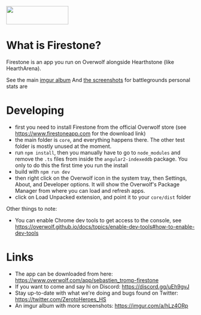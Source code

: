 [<img src="https://overwolf.github.io/docs/assets/GetItOnOW-Dark.png" width="166px" height="49px"> ](https://www.overwolf.com/app/sebastien_tromp-hs_collection_companion)

# What is Firestone?

Firestone is an app you run on Overwolf alongside Hearthstone (like HearthArena).

See the main [imgur album](https://imgur.com/a/hLz4ORp)
And [the screenshots](https://imgur.com/a/9mYoN05) for battlegrounds personal stats are

# Developing

- first you need to install Firestone from the official Overwolf store (see https://www.firestoneapp.com for the
  download link)
- the main folder is `core`, and everything happens there. The other test folder is mostly unused at the moment.
- run `npm install`, then you manually have to go to `node_modules` and remove the `.ts` files from inside
  the `angular2-indexeddb` package. You only to do this the first time you run the install
- build with `npm run dev`
- then right click on the Overwolf icon in the system tray, then Settings, About, and Developer options. It will show
  the Overwolf's Package Manager from where you can load and refresh apps.
- click on Load Unpacked extension, and point it to your `core/dist` folder

Other things to note:

- You can enable Chrome dev tools to get access to the console,
  see https://overwolf.github.io/docs/topics/enable-dev-tools#how-to-enable-dev-tools

# Links

- The app can be downloaded from here: https://www.overwolf.com/app/sebastien_tromp-firestone
- If you want to come and say hi on Discord: https://discord.gg/uEh9gvJ
- Stay up-to-date with what we're doing and bugs found on Twitter: https://twitter.com/ZerotoHeroes_HS
- An imgur album with more screenshots: https://imgur.com/a/hLz4ORp
